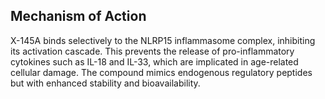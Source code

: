 ## Mechanism of Action

X-145A binds selectively to the NLRP15 inflammasome complex, inhibiting its activation cascade. This prevents the release of pro-inflammatory cytokines such as IL-18 and IL-33, which are implicated in age-related cellular damage. The compound mimics endogenous regulatory peptides but with enhanced stability and bioavailability.
